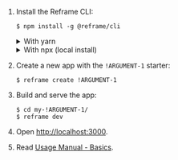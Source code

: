 1. Install the Reframe CLI:
   ~~~shell
   $ npm install -g @reframe/cli
   ~~~
   <details>
   <summary>With yarn</summary>

   ~~~shell
   $ yarn global add @reframe/cli
   ~~~
   </details>
   <details>
   <summary>With npx (local install)</summary>

   With <a href="https://medium.com/@maybekatz/introducing-npx-an-npm-package-runner-55f7d4bd282b">npx</a>,
   you don't have to install Reframe globally.

   First use the starter
   allows to use Reframe CLI without globally installing Reframe
   With
   instead of having a global install,
   you prefix `$ reframe <command>` with `npx`.
   ~~~shell
   $ npx @reframe/cli create !ARGUMENT-1
   ~~~
   ~~~shell
   $ cd my-!ARGUMENT-1/
   $ npx reframe dev
   ~~~
   </details>

2. Create a new app with the `!ARGUMENT-1` starter:
   ~~~shell
   $ reframe create !ARGUMENT-1
   ~~~

3. Build and serve the app:
   ~~~shell
   $ cd my-!ARGUMENT-1/
   $ reframe dev
   ~~~

4. Open [http://localhost:3000](http://localhost:3000).

5. Read [Usage Manual - Basics](/docs/usage-manual.md#basics).
